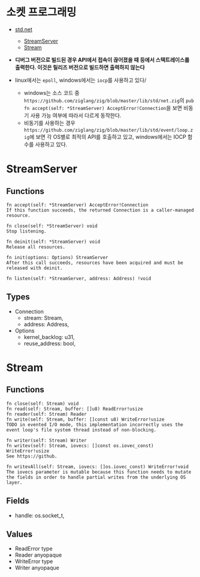 # 소켓 프로그래밍
- [std.net](https://ziglang.org/documentation/master/std/#root;net )
    - [StreamServer](https://ziglang.org/documentation/master/std/#root;net.StreamServer ) 
    - [Stream](https://ziglang.org/documentation/master/std/#root;net.Stream )
       
- **디버그 버전으로 빌드된 경우 API에서 접속이 끊어졌을 때 등에서 스택트레이스를 출력한다. 이것은 릴리즈 버전으로 빌드하면 출력하지 않는다**
- linux에서는 `epoll`, windows에서는 `iocp`를 사용하고 있다/
    - windows는 소스 코드 중 `https://github.com/ziglang/zig/blob/master/lib/std/net.zig`의 `pub fn accept(self: *StreamServer) AcceptError!Connection`을 보면 비동기 사용 가능 여부에 따라서 다르게 동작한다.
	- 비동기를 사용하는 경우 `https://github.com/ziglang/zig/blob/master/lib/std/event/loop.zig`에 보면 각 OS별로 최적의 API를 호출하고 있고, windows에서는 IOCP 함수를 사용하고 있다.  
  
  
  
# StreamServer
  
## Functions
```
fn accept(self: *StreamServer) AcceptError!Connection
If this function succeeds, the returned Connection is a caller-managed resource.

fn close(self: *StreamServer) void
Stop listening.

fn deinit(self: *StreamServer) void
Release all resources.

fn init(options: Options) StreamServer
After this call succeeds, resources have been acquired and must be released with deinit.

fn listen(self: *StreamServer, address: Address) !void  
```  
  
## Types
- Connection
    - stream: Stream,
    - address: Address,
- Options
    - kernel_backlog: u31,
    - reuse_address: bool,
      



# Stream
  
## Functions
```
fn close(self: Stream) void
fn read(self: Stream, buffer: []u8) ReadError!usize
fn reader(self: Stream) Reader
fn write(self: Stream, buffer: []const u8) WriteError!usize
TODO in evented I/O mode, this implementation incorrectly uses the event loop's file system thread instead of non-blocking.

fn writer(self: Stream) Writer
fn writev(self: Stream, iovecs: []const os.iovec_const) WriteError!usize
See https://github.

fn writevAll(self: Stream, iovecs: []os.iovec_const) WriteError!void
The iovecs parameter is mutable because this function needs to mutate the fields in order to handle partial writes from the underlying OS layer.
```  

## Fields
- handle: os.socket_t, 
  
## Values
- ReadError	   type	
- Reader	   anyopaque	
- WriteError   type	
- Writer	   anyopaque	




